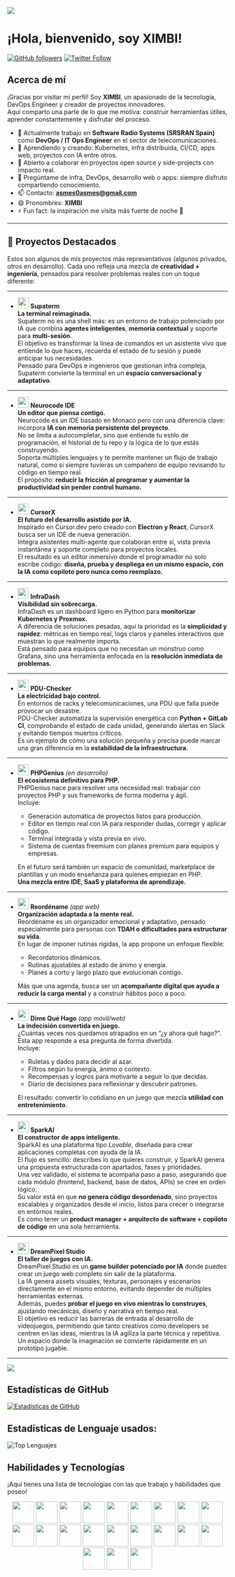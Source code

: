 ![](https://media0.giphy.com/headers/GitHub/w8ZJLtJbmuph.gif)
# ¡Hola, bienvenido, soy XIMBI! 

[![GitHub followers](https://img.shields.io/github/followers/ximbi1?label=Sígueme&style=social)](https://github.com/ximbi1)
[![Twitter Follow](https://img.shields.io/twitter/follow/ximbi1?label=Sígueme&style=social)](https://twitter.com/ximbi1)

## Acerca de mí

¡Gracias por visitar mi perfil! Soy **XIMBI**, un apasionado de la tecnología, DevOps Engineer y creador de proyectos innovadores.  
Aquí comparto una parte de lo que me motiva: construir herramientas útiles, aprender constantemente y disfrutar del proceso.

- 🔭 Actualmente trabajo en **Software Radio Systems (SRSRAN Spain)** como **DevOps / IT Ops Engineer** en el sector de telecomunicaciones.
- 🌱 Aprendiendo y creando: Kubernetes, infra distribuida, CI/CD, apps web, proyectos con IA entre otros.
- 👯 Abierto a colaborar en proyectos open source y side-projects con impacto real.
- 💬 Pregúntame de infra, DevOps, desarrollo web o apps: siempre disfruto compartiendo conocimiento.
- 📫 Contacto: **asmes0asmes@gmail.com**
- 😄 Pronombres: **XIMBI**
- ⚡ Fun fact: la inspiración me visita más fuerte de noche 🌙

---
## 🚀 Proyectos Destacados

Estos son algunos de mis proyectos más representativos (algunos privados, otros en desarrollo). Cada uno refleja una mezcla de **creatividad + ingeniería**, pensados para resolver problemas reales con un toque diferente:

---

- <img src="https://cultofthepartyparrot.com/parrots/hd/githubparrot.gif" width="25" height="25"/> **Supaterm**  
  **La terminal reimaginada.**  
  Supaterm no es una shell más: es un entorno de trabajo potenciado por IA que combina **agentes inteligentes**, **memoria contextual** y soporte para **multi-sesión**.  
  El objetivo es transformar la línea de comandos en un asistente vivo que entiende lo que haces, recuerda el estado de tu sesión y puede anticipar tus necesidades.  
  Pensado para DevOps e ingenieros que gestionan infra compleja, Supaterm convierte la terminal en un **espacio conversacional y adaptativo**.

---

- <img src="https://cultofthepartyparrot.com/parrots/hd/scienceparrot.gif" width="25" height="25"/> **Neurocode IDE**  
  **Un editor que piensa contigo.**  
  Neurocode es un IDE basado en Monaco pero con una diferencia clave: incorpora **IA con memoria persistente del proyecto**.  
  No se limita a autocompletar, sino que entiende tu estilo de programación, el historial de tu repo y la lógica de lo que estás construyendo.  
  Soporta múltiples lenguajes y te permite mantener un flujo de trabajo natural, como si siempre tuvieras un compañero de equipo revisando tu código en tiempo real.  
  El propósito: **reducir la fricción al programar y aumentar la productividad sin perder control humano.**

---

- <img src="https://cultofthepartyparrot.com/parrots/hd/meldparrot.gif" width="25" height="25"/> **CursorX**  
  **El futuro del desarrollo asistido por IA.**  
  Inspirado en Cursor.dev pero creado con **Electron y React**, CursorX busca ser un IDE de nueva generación.  
  Integra asistentes multi-agente que colaboran entre sí, vista previa instantánea y soporte completo para proyectos locales.  
  El resultado es un editor inmersivo donde el programador no solo escribe código: **diseña, prueba y despliega en un mismo espacio, con la IA como copiloto pero nunca como reemplazo.**

---

- <img src="https://cultofthepartyparrot.com/parrots/hd/moonwalkingparrot.gif" width="25" height="25"/> **InfraDash**  
  **Visibilidad sin sobrecarga.**  
  InfraDash es un dashboard ligero en Python para **monitorizar Kubernetes y Proxmox**.  
  A diferencia de soluciones pesadas, aquí la prioridad es la **simplicidad y rapidez**: métricas en tiempo real, logs claros y paneles interactivos que muestran lo que realmente importa.  
  Está pensado para equipos que no necesitan un monstruo como Grafana, sino una herramienta enfocada en la **resolución inmediata de problemas.**

---

- <img src="https://cultofthepartyparrot.com/parrots/hd/footballparrot.gif" width="25" height="25"/> **PDU-Checker**  
  **La electricidad bajo control.**  
  En entornos de racks y telecomunicaciones, una PDU que falla puede provocar un desastre.  
  PDU-Checker automatiza la supervisión energética con **Python + GitLab CI**, comprobando el estado de cada unidad, generando alertas en Slack y evitando tiempos muertos críticos.  
  Es un ejemplo de cómo una solución pequeña y precisa puede marcar una gran diferencia en la **estabilidad de la infraestructura.**

---

- <img src="https://cultofthepartyparrot.com/parrots/hd/meldparrot.gif" width="25" height="25"/> **PHPGenius** *(en desarrollo)*  
  **El ecosistema definitivo para PHP.**  
  PHPGenius nace para resolver una necesidad real: trabajar con proyectos PHP y sus frameworks de forma moderna y ágil.  
  Incluye:  
  - Generación automática de proyectos listos para producción.  
  - Editor en tiempo real con IA para responder dudas, corregir y aplicar código.  
  - Terminal integrada y vista previa en vivo.  
  - Sistema de cuentas freemium con planes premium para equipos y empresas.  

  En el futuro será también un espacio de comunidad, marketplace de plantillas y un modo enseñanza para quienes empiezan en PHP.  
  **Una mezcla entre IDE, SaaS y plataforma de aprendizaje.**

---

- <img src="https://cultofthepartyparrot.com/parrots/hd/moonwalkingparrot.gif" width="25" height="25"/> **Reordéname** *(app web)*  
  **Organización adaptada a la mente real.**  
  Reordéname es un organizador emocional y adaptativo, pensado especialmente para personas con **TDAH o dificultades para estructurar su vida**.  
  En lugar de imponer rutinas rígidas, la app propone un enfoque flexible:  
  - Recordatorios dinámicos.  
  - Rutinas ajustables al estado de ánimo y energía.  
  - Planes a corto y largo plazo que evolucionan contigo.  

  Más que una agenda, busca ser un **acompañante digital que ayuda a reducir la carga mental** y a construir hábitos poco a poco.  

---

- <img src="https://cultofthepartyparrot.com/parrots/hd/githubparrot.gif" width="25" height="25"/> **Dime Qué Hago** *(app móvil/web)*  
  **La indecisión convertida en juego.**  
  ¿Cuántas veces nos quedamos atrapados en un “¿y ahora qué hago?”. Esta app responde a esa pregunta de forma divertida.  
  Incluye:  
  - Ruletas y dados para decidir al azar.  
  - Filtros según tu energía, ánimo o contexto.  
  - Recompensas y logros para motivarte a seguir lo que decidas.  
  - Diario de decisiones para reflexionar y descubrir patrones.  

  El resultado: convertir lo cotidiano en un juego que mezcla **utilidad con entretenimiento**.

---

- <img src="https://cultofthepartyparrot.com/parrots/hd/scienceparrot.gif" width="25" height="25"/> **SparkAI**  
  **El constructor de apps inteligente.**  
  SparkAI es una plataforma tipo *Lovable*, diseñada para crear aplicaciones completas con ayuda de la IA.  
  El flujo es sencillo: describes lo que quieres construir, y SparkAI genera una propuesta estructurada con apartados, fases y prioridades.  
  Una vez validado, el sistema te acompaña paso a paso, asegurando que cada módulo (frontend, backend, base de datos, APIs) se cree en orden lógico.  
  Su valor está en que **no genera código desordenado**, sino proyectos escalables y organizados desde el inicio, listos para crecer o integrarse en entornos reales.  
  Es como tener un **product manager + arquitecto de software + copiloto de código** en una sola herramienta.

---

- <img src="https://cultofthepartyparrot.com/parrots/hd/moonwalkingparrot.gif" width="25" height="25"/> **DreamPixel Studio**  
  **El taller de juegos con IA.**  
  DreamPixel Studio es un **game builder potenciado por IA** donde puedes crear un juego web completo sin salir de la plataforma.  
  La IA genera assets visuales, texturas, personajes y escenarios directamente en el mismo entorno, evitando depender de múltiples herramientas externas.  
  Además, puedes **probar el juego en vivo mientras lo construyes**, ajustando mecánicas, diseño y narrativa en tiempo real.  
  El objetivo es reducir las barreras de entrada al desarrollo de videojuegos, permitiendo que tanto creativos como developers se centren en las ideas, mientras la IA agiliza la parte técnica y repetitiva.  
  Un espacio donde la imaginación se convierte rápidamente en un prototipo jugable.

---

![](https://raw.githubusercontent.com/Sutil/Sutil/2b2fad3bf54522bb30c8c170591fc68ff51b69e6/github-contribution-grid-snake2.svg)

## Estadísticas de GitHub

[![Estadísticas de GitHub](https://github-readme-stats.vercel.app/api?username=ximbi1&show_icons=true&theme=radical)](https://github.com/ximbi1)

## Estadisticas de Lenguaje usados:
![Top Lenguajes](https://github-readme-stats.vercel.app/api/top-langs/?username=ximbi1&layout=compact)

## Habilidades y Tecnologías

¡Aquí tienes una lista de tecnologías con las que trabajo y habilidades que poseo!
<div align="center">
<img src="https://user-images.githubusercontent.com/74038190/212257454-16e3712e-945a-4ca2-b238-408ad0bf87e6.gif" width="50">
<img src="https://user-images.githubusercontent.com/74038190/212257472-08e52665-c503-4bd9-aa20-f5a4dae769b5.gif" width="50">
<img src="https://user-images.githubusercontent.com/74038190/212257468-1e9a91f1-b626-4baa-b15d-5c385dfa7ed2.gif" width="50">
<img src="https://user-images.githubusercontent.com/74038190/212257465-7ce8d493-cac5-494e-982a-5a9deb852c4b.gif" width="50">
<img src="https://user-images.githubusercontent.com/74038190/212257463-4d082cb4-7483-4eaf-bc25-6dde2628aabd.gif" width="50">
<img src="https://user-images.githubusercontent.com/74038190/212257460-738ff738-247f-4445-a718-cdd0ca76e2db.gif" width="50">
<img src="https://user-images.githubusercontent.com/74038190/212257467-871d32b7-e401-42e8-a166-fcfd7baa4c6b.gif" width="50">
<img src="https://user-images.githubusercontent.com/74038190/212281756-450d3ffa-9335-4b98-a965-db8a18fee927.gif" width="50">
<img src="https://user-images.githubusercontent.com/74038190/212280805-9bcb336b-8c55-46a8-abf8-ff286ab55472.gif" width="50">
<img src="https://user-images.githubusercontent.com/74038190/212280823-79088828-a258-4a4d-8d6c-96315d5a07af.gif" width="50">
<img src="https://user-images.githubusercontent.com/74038190/212281763-e6ecd7ef-c4aa-45b6-a97c-f33f6bb592bd.gif" width="50">
<img src="https://user-images.githubusercontent.com/74038190/212281775-b468df30-4edc-4bf8-a4ee-f52e1aaddc86.gif" width="50">
<img src="https://user-images.githubusercontent.com/74038190/212281780-0afd9616-8310-46e9-a898-c4f5269f1387.gif" width="50">  
<img src="https://github.com/Anmol-Baranwal/Cool-GIFs-For-GitHub/assets/74038190/1a797f46-efe4-41e6-9e75-5303e1bbcbfa" width="50">
<img src="https://github.com/Anmol-Baranwal/Cool-GIFs-For-GitHub/assets/74038190/29fd6286-4e7b-4d6c-818f-c4765d5e39a9" width="50">
<img src="https://github.com/Anmol-Baranwal/Cool-GIFs-For-GitHub/assets/74038190/67f477ed-6624-42da-99f0-1a7b1a16eecb" width="50">
<img src="https://github.com/Anmol-Baranwal/Cool-GIFs-For-GitHub/assets/74038190/3c16d4f2-b757-4c70-8f42-43d5dddd2c36" width="50">
<img src="https://github.com/Anmol-Baranwal/Cool-GIFs-For-GitHub/assets/74038190/3fb2cdf6-8920-462e-87a4-95af376418aa" width="50">
<img src="https://github.com/Anmol-Baranwal/Cool-GIFs-For-GitHub/assets/74038190/de038172-e903-4951-926c-755878deb0b4" width="50">
<img src="https://github.com/Anmol-Baranwal/Cool-GIFs-For-GitHub/assets/74038190/398b19b1-9aae-4c1f-8bc0-d172a2c08d68" width="50">
<img src="https://github.com/Anmol-Baranwal/Cool-GIFs-For-GitHub/assets/74038190/e0d299f2-767c-4c21-bd49-90f2a19f1a78" width="50">
</div>



